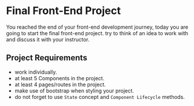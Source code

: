 # Final Front-End Project
You reached the end of your front-end development journey, today you are going to start the final front-end project. try to think of an idea to work with and discuss it with your instructor.

## Project Requirements
- work individually.
- at least 5 Components in the project.
- at least 4 pages/routes in the project.
- make use of bootstrap when styling your project.
- do not forget to use `State` concept and `Component Lifecycle` methods.
